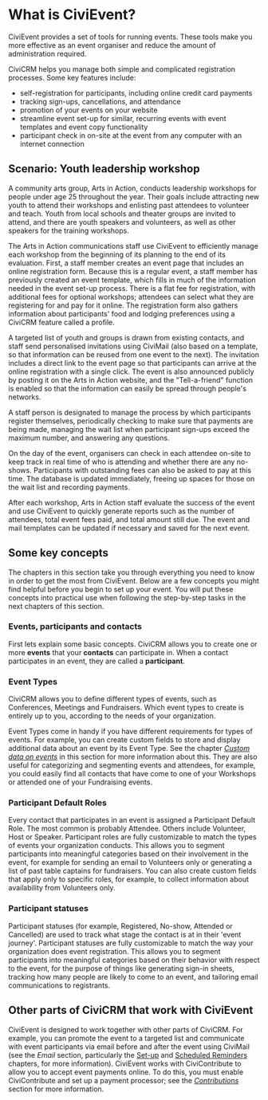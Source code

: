 # What is CiviEvent?

CiviEvent provides a set of tools for running events. These tools make
you more effective as an event organiser and reduce the amount of
administration required.

CiviCRM helps you manage both simple and complicated registration
processes. Some key features include:

-   self-registration for participants, including online credit card
    payments
-   tracking sign-ups, cancellations, and attendance
-   promotion of your events on your website
-   streamline event set-up for similar, recurring events with event
    templates and event copy functionality
-   participant check in on-site at the event from any computer with an
    internet connection

## Scenario: Youth leadership workshop

A community arts group, Arts in Action, conducts leadership workshops
for people under age 25 throughout the year. Their goals include
attracting new youth to attend their workshops and enlisting past
attendees to volunteer and teach. Youth from local schools and theater
groups are invited to attend, and there are youth speakers and
volunteers, as well as other speakers for the training workshops.

The Arts in Action communications staff use CiviEvent to efficiently
manage each workshop from the beginning of its planning to the end of
its evaluation. First, a staff member creates an event page that
includes an online registration form. Because this is a regular event, a
staff member has previously created an event template, which fills in
much of the information needed in the event set-up process. There is a
flat fee for registration, with additional fees for optional workshops;
attendees can select what they are registering for and pay for it
online. The registration form also gathers information about
participants' food and lodging preferences using a CiviCRM feature
called a profile.

A targeted list of youth and groups is drawn from existing contacts, and
staff send personalised invitations using CiviMail (also based on a
template, so that information can be reused from one event to the next).
The invitation includes a direct link to the event page so that
participants can arrive at the online registration with a single
click. The event is also announced publicly by posting it on the Arts in
Action website, and the "Tell-a-friend" function is enabled so that the
information can easily be spread through people's networks.

A staff person is designated to manage the process by which participants
register themselves, periodically checking to make sure that payments
are being made, managing the wait list when participant sign-ups exceed
the maximum number, and answering any questions.

On the day of the event, organisers can check in each attendee on-site
to keep track in real time of who is attending and whether there are any
no-shows. Participants with outstanding fees can also be asked to pay at
this time. The database is updated immediately, freeing up spaces for
those on the wait list and recording payments.

After each workshop, Arts in Action staff evaluate the success of the
event and use CiviEvent to quickly generate reports such as the number
of attendees, total event fees paid, and total amount still due. The
event and mail templates can be updated if necessary and saved for the
next event.

## Some key concepts

The chapters in this section take you through everything you need to
know in order to get the most from CiviEvent. Below are a few concepts
you might find helpful before you begin to set up your event.
You will put these concepts into practical use when following the
step-by-step tasks in the next chapters of this section.

### Events, participants and contacts

First lets explain some basic concepts. CiviCRM allows you to create one
or more **events** that your **contacts** can participate in. When a
contact participates in an event, they are called a **participant**.

### Event Types

CiviCRM allows you to define different types of events, such as
Conferences, Meetings and Fundraisers. Which event types to create is
entirely up to you, according to the needs of your organization.

Event Types come in handy if you have different requirements for types
of events. For example, you can create custom fields to store and
display additional data about an event by its Event Type. See the
chapter [*Custom data on events*](https://docs.civicrm.org/user/en/latest/events/custom-data-for-events/) in this section for more information
about this. They are also useful for categorizing and segmenting events
and attendees, for example, you could easily find all contacts that have
come to one of your Workshops or attended one of your Fundraising events.


### Participant Default Roles

Every contact that participates in an event is assigned a Participant Default
Role. The most common is probably Attendee. Others include Volunteer, Host or
Speaker.  Participant roles are fully customizable to match the types of
events your organization conducts. This allows you to segment
participants into meaningful categories based on their involvement in
the event, for example for sending an email to Volunteers only or
generating a list of past table captains for fundraisers. You can also
create custom fields that apply only to specific roles, for example, to
collect information about availability from Volunteers only.

### Participant statuses

Participant statuses (for example, Registered, No-show, Attended or
Cancelled) are used to track what stage the contact is at in their
'event journey'. Participant statuses are fully customizable to match
the way your organization does event registration. This allows you to
segment participants into meaningful categories based on their behavior
with respect to the event, for the purpose of things like generating
sign-in sheets, tracking how many people are likely to come to an event,
and tailoring email communications to registrants.

## Other parts of CiviCRM that work with CiviEvent

CiviEvent is designed to work together with other parts of CiviCRM.  For
example, you can promote the event to a targeted list and communicate
with event participants via email before and after the event using
CiviMail (see the *Email* section, particularly the [Set-up](../email/set-up.md) and
[Scheduled Reminders](../email/scheduled-reminders.md) chapters, for more information). CiviEvent works
with CiviContribute to allow you to accept event payments online. To do
this, you must enable CiviContribute and set up a payment processor; see
the [*Contributions*](https://docs.civicrm.org/user/en/latest/contributions/what-is-civicontribute/) section for more information.
